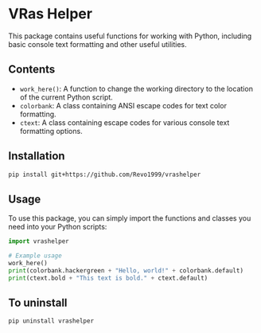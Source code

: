 # VRas Helper

This package contains useful functions for working with Python, including basic console text formatting and other useful utilities.

## Contents

- `work_here()`: A function to change the working directory to the location of the current Python script.
- `colorbank`: A class containing ANSI escape codes for text color formatting.
- `ctext`: A class containing escape codes for various console text formatting options.

## Installation

```bash
pip install git+https://github.com/Revo1999/vrashelper
```


## Usage

To use this package, you can simply import the functions and classes you need into your Python scripts:

```python
import vrashelper

# Example usage
work_here()
print(colorbank.hackergreen + "Hello, world!" + colorbank.default)
print(ctext.bold + "This text is bold." + ctext.default)
```

## To uninstall

```bash
pip uninstall vrashelper
```